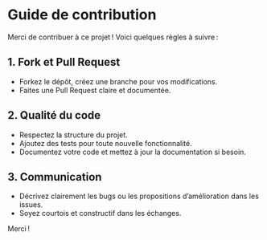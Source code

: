 # Guide de contribution

Merci de contribuer à ce projet ! Voici quelques règles à suivre :

## 1. Fork et Pull Request
- Forkez le dépôt, créez une branche pour vos modifications.
- Faites une Pull Request claire et documentée.

## 2. Qualité du code
- Respectez la structure du projet.
- Ajoutez des tests pour toute nouvelle fonctionnalité.
- Documentez votre code et mettez à jour la documentation si besoin.

## 3. Communication
- Décrivez clairement les bugs ou les propositions d’amélioration dans les issues.
- Soyez courtois et constructif dans les échanges.

Merci !

